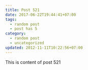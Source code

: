 ```yaml
---
title: Post 521
date: 2017-06-22T19:44:41+07:00
tags:
  - random post
  - post has 5
category:
  - random post
  - uncategorized
updated: 2012-11-11T10:22:56+07:00
---
```

This is content of post 521